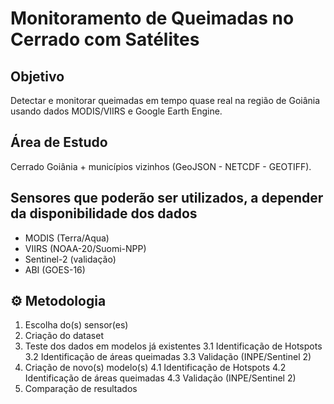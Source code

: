 # Monitoramento de Queimadas no Cerrado com Satélites

## Objetivo
Detectar e monitorar queimadas em tempo quase real na região de Goiânia usando dados MODIS/VIIRS e Google Earth Engine.

## Área de Estudo
Cerrado Goiânia + municípios vizinhos (GeoJSON - NETCDF - GEOTIFF).

## Sensores que poderão ser utilizados, a depender da disponibilidade dos dados
- MODIS (Terra/Aqua)
- VIIRS (NOAA-20/Suomi-NPP)
- Sentinel-2 (validação)
- ABI (GOES-16)

## ⚙️ Metodologia

1. Escolha do(s) sensor(es)
2. Criação do dataset
3. Teste dos dados em modelos já existentes
   3.1 Identificação de Hotspots
   3.2 Identificação de áreas queimadas
   3.3 Validação (INPE/Sentinel 2)
4. Criação de novo(s) modelo(s)
   4.1 Identificação de Hotspots
   4.2 Identificação de áreas queimadas
   4.3 Validação (INPE/Sentinel 2)
5. Comparação de resultados

